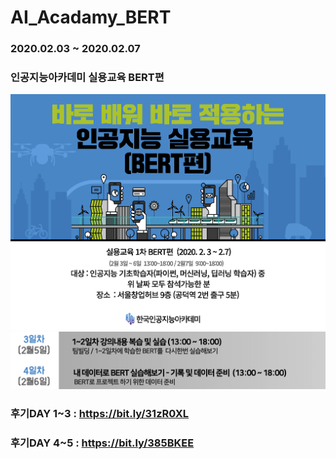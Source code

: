 # AI_Acadamy_BERT
### 2020.02.03 ~ 2020.02.07

### 인공지능아카데미 실용교육 BERT편

<p align="center">
  <img width=1000px src="./img/ai_bert01.png"/>
  <img width=1000px src="./img/ai_bert02.png"/>
</p>

### 후기DAY 1~3 : https://bit.ly/31zR0XL
### 후기DAY 4~5 : https://bit.ly/385BKEE
